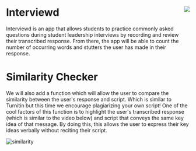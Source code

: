 
# Interviewd <img align="right" src=https://user-images.githubusercontent.com/43848242/46546681-5baa4780-c8fc-11e8-8b6d-cc154a2ce168.png>


Interviewd is an app that allows students to practice commonly asked questions during student leadership interviews by recording and review their transcribed response. From there, the app will be able to count the number of occurring words and stutters the user has made in their response. 


# Similarity Checker 

We will also add a function which will allow the user to compare the similarity between the user's response and script. Which is similar to Turnitin but this time we encourage plagiarizing your own script! One of the cool factors of this function is to highlight the user's transcribed response (which is similar to the video below) and script that conveys the same key idea of that message. By doing this, this allows the user to express their key ideas verbally without reciting their script. 


![similarity](https://user-images.githubusercontent.com/43848242/46573669-3cc6b680-c9cb-11e8-8530-298fbf285e8b.JPG)
